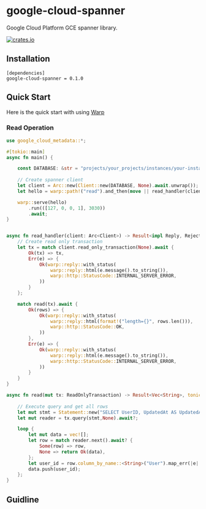 # google-cloud-spanner

Google Cloud Platform GCE spanner library.

[![crates.io](https://img.shields.io/crates/v/google-cloud-spanner.svg)](https://crates.io/crates/google-cloud-spanner)

## Installation

```
[dependencies]
google-cloud-spanner = 0.1.0
```

## Quick Start

Here is the quick start with using [Warp](https://github.com/seanmonstar/warp)

### Read Operation
```rust
use google_cloud_metadata::*;

#[tokio::main]
async fn main() {

    const DATABASE: &str = "projects/your_projects/instances/your-instance/databases/your-database";
   
    // Create spanner client
    let client = Arc::new(Client::new(DATABASE, None).await.unwrap());
    let hello = warp::path!("read").and_then(move || read_handler(client.clone()));

    warp::serve(hello)
        .run(([127, 0, 0, 1], 3030))
        .await;
}


async fn read_handler(client: Arc<Client>) -> Result<impl Reply, Rejection> {
    // Create read only transaction
    let tx = match client.read_only_transaction(None).await {
        Ok(tx) => tx,
        Err(e) => {
            Ok(warp::reply::with_status(
                warp::reply::html(e.message().to_string()),
                warp::http::StatusCode::INTERNAL_SERVER_ERROR,
            ))
        }
    };

    match read(tx).await {
        Ok(rows) => {
            Ok(warp::reply::with_status(
                warp::reply::html(format!("length={}", rows.len())),
                warp::http::StatusCode::OK,
            ))
        },
        Err(e) => {
            Ok(warp::reply::with_status(
                warp::reply::html(e.message().to_string()),
                warp::http::StatusCode::INTERNAL_SERVER_ERROR,
            ))
        }
    }
}

async fn read(mut tx: ReadOnlyTransaction) -> Result<Vec<String>, tonic::Status> {
    
    // Execute query and get all rows
    let mut stmt = Statement::new("SELECT UserID, UpdatedAt AS UpdatedAt FROM User limit 10");
    let mut reader = tx.query(stmt,None).await?;

    loop {
        let mut data = vec![];
        let row = match reader.next().await? {
            Some(row) => row,
            None => return Ok(data),
        };
        let user_id = row.column_by_name::<String>("User").map_err(|e| Status::aborted(e.to_string()))?;
        data.push(user_id);
    };
}
```

## Guidline 
